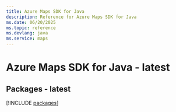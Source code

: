 ```yaml
---
title: Azure Maps SDK for Java
description: Reference for Azure Maps SDK for Java
ms.date: 06/20/2025
ms.topic: reference
ms.devlang: java
ms.service: maps
---
```

# Azure Maps SDK for Java - latest
## Packages - latest
[!INCLUDE [packages](maps-index.md)]